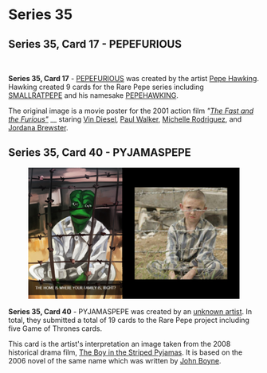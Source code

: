 # Series 35

## Series 35, Card 17 - PEPEFURIOUS

<figure><img src="../../../.gitbook/assets/S35 C17 - PEPEFURIOUS card and source.jpg" alt=""><figcaption></figcaption></figure>

**Series 35, Card 17** - [PEPEFURIOUS](https://pepe.wtf/asset/PEPEFURIOUS) was created by the artist [Pepe Hawking](https://pepe.wtf/artists/Pepe-Hawking). Hawking created 9 cards for the Rare Pepe series including [SMALLRATPEPE](https://pepe.wtf/asset/SMALLRATPEPE) and his namesake [PEPEHAWKING](https://pepe.wtf/asset/PEPEHAWKING).

The original image is a movie poster for the 2001 action film _"_[_The Fast and the Furious"_](https://en.wikipedia.org/wiki/The\_Fast\_and\_the\_Furious\_\(2001\_film\)) __ staring [Vin Diesel](https://en.wikipedia.org/wiki/Vin\_Diesel), [Paul Walker](https://en.wikipedia.org/wiki/Paul\_Walker), [Michelle Rodriguez](https://en.wikipedia.org/wiki/Michelle\_Rodriguez), and [Jordana Brewster](https://en.wikipedia.org/wiki/Jordana\_Brewster).

## Series 35, Card 40 - PYJAMASPEPE

<figure><img src="../../../.gitbook/assets/S35 C40 - PYJAMASPEPE card and source.jpg" alt=""><figcaption></figcaption></figure>

**Series 35, Card 40** - PYJAMASPEPE was created by  an [unknown artist](https://pepe.wtf/artists/1KKcghxQ4vtwwRGMCuhqQVAwCEkMxeqxRb). In total, they submitted a total of 19 cards to the Rare Pepe project including five Game of Thrones cards.&#x20;

This card is the artist's interpretation an image taken from the 2008 historical drama film, [The Boy in the Striped Pyjamas](https://en.wikipedia.org/wiki/The\_Boy\_in\_the\_Striped\_Pyjamas\_\(film\)). It is based on the 2006 novel of the same name which was written by [John Boyne](https://en.wikipedia.org/wiki/John\_Boyne).  &#x20;
